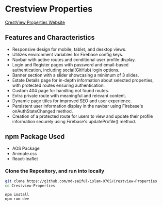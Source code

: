 # Crestview Properties

[CrestView Properties Website](https://property-project-e2b84.web.app)

## Features and Characteristics
- Responsive design for mobile, tablet, and desktop views.
- Utilizes environment variables for Firebase config keys.
- Navbar with active routes and conditional user profile display.
- Login and Register pages with password and email-based authentication, including social(GitHub) login options.
- Banner section with a slider showcasing a minimum of 3 slides.
- Estate Details page for in-depth information about selected properties, with protected routes ensuring authentication.
- Custom 404 page for handling not found routes.
- Extra private route with meaningful and relevant content.
- Dynamic page titles for improved SEO and user experience.
- Persistent user information display in the navbar using Firebase's onAuthStateChanged method.
- Creation of a protected route for users to view and update their profile information securely using Firebase's updateProfile() method.

## npm Package Used
- AOS Package
- Animate.css
- React-leaflet

### Clone the Repository, and run into locally 
```bash
git clone https://github.com/md-saiful-islam-0705/Crestview-Properties.git
cd Crestview-Properties

npm install
npm run dev
